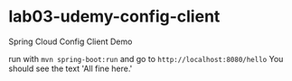 # lab03-udemy-config-client
Spring Cloud Config Client Demo

run with `mvn spring-boot:run` and go to `http://localhost:8080/hello`
You should see the text 'All fine here.'
